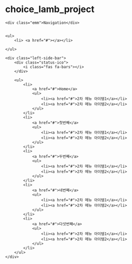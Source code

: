 # choice_lamb_project

<!DOCTYPE html>
<html>

<head>
    <link rel="stylesheet" href="common.css">
    <meta charset="UTF-8">
    <title>좌측 토글 사이드 바 만들기</title>
    <script src="https://use.fontawesome.com/releases/v5.2.0/js/all.js"></script>
</head>

<body>
    
    <div class="emm">Navigation</div>
    
    
    <ul>
        <li> <a href="#"></a></li>

    </ul>

    <div class="left-side-bar">
        <div class="status-ico">
            <i class="fas fa-bars"></i>
        </div>

        <ul>
            <li>
                <a href="#">Home</a>
                <ul>
                    <li><a href="#">2차 메뉴 아이템1</a></li>
                    <li><a href="#">2차 메뉴 아이템2</a></li>
                </ul>
            </li>
            <li>
                <a href="#">첫번째</a>
                <ul>
                    <li><a href="#">2차 메뉴 아이템1</a></li>
                    <li><a href="#">2차 메뉴 아이템2</a></li>
                </ul>
            </li>
            <li>
                <a href="#">두번째</a>
                <ul>
                    <li><a href="#">2차 메뉴 아이템1</a></li>
                    <li><a href="#">2차 메뉴 아이템2</a></li>
                </ul>
            </li>
            <li>
                <a href="#">네번째</a>
                <ul>
                    <li><a href="#">2차 메뉴 아이템1</a></li>
                    <li><a href="#">2차 메뉴 아이템2</a></li>
                </ul>
            </li>
            <li>
                <a href="#">다섯번째</a>
                <ul>
                    <li><a href="#">2차 메뉴 아이템1</a></li>
                    <li><a href="#">2차 메뉴 아이템2</a></li>
                </ul>
            </li>
        </ul>
    </div>
</body>

<style>

.nav {
  flex: 1;
  width: 10%;
  height: 20px;
  border: 2px solid;
  margin-bottom: 5px;
}
 
ul,
li {
    padding: 0;
    margin: 0;
    list-style: none;
}

a {
    color: inherit;
    text-decoration: none;
}

.left-side-bar > ul ul {
    display: none;
    position: absolute;
    top: 0;
    left: 100%;
    background-color: #dfdfdf;
}


.left-side-bar {
    top: -10px;
    background-color: #dfdfdf;
    height: 1000px;
    width: 185px;
    position: fixed;
    left: -150px;
    transition: left .3s;
}

.left-side-bar > .status-ico {
    text-align: right;
    padding: 10px;
}

.left-side-bar > ul li {
    position: relative;
}

.left-side-bar ul {
    font-weight: bold;
    text-align: center;
    padding: 0;
}

.left-side-bar ul > li > a {
    display: block;
    padding: 10px;
    white-space: nowrap;
}

.left-side-bar:hover {
    left: 0;
}

.left-side-bar ul > li:hover ul {
    display: block;
}

.left-side-bar ul > li:hover > a {
    color: white;
    background-color: black;
}

.left-side-bar > .status-ico > span:last-child {
    display: none;
}

.left-side-bar:hover > .status-ico > span:last-child {
    display: block;
}

.left-side-bar:hover > .status-ico > span:first-child {
    display: none;
}
</style>

</html>
